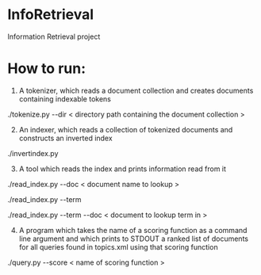 InfoRetrieval
=============

Information Retrieval project

How to run:
=============

1. A tokenizer, which reads a document collection and creates documents containing indexable tokens

  ./tokenize.py --dir < directory path containing the document collection >

2. An indexer, which reads a collection of tokenized documents and constructs an inverted index 

  ./invertindex.py

3. A tool which reads the index and prints information read from it

  ./read_index.py --doc < document name to lookup >
  
  ./read_index.py --term <term to lookup>
  
  ./read_index.py --term <term to lookup> --doc < document to lookup term in >

4. A program which takes the name of a scoring function as a command line argument 
and which prints to STDOUT a ranked list of documents for all queries found in topics.xml using that scoring function

  ./query.py --score < name of scoring function >

